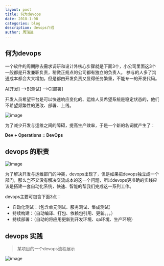 ```yaml
---
layout: post
title: 何为devops
date: 2018-1-08
categories: blog
description: devops介绍
author: 周瑞进
---
```


## 何为devops
一个软件的周期除去需求调研和设计外核心步骤就是下面3个，小公司里面这3个一般都是开发兼职负责，稍微正规点的公司都有独立的负责人。
参与的人多了沟通成本都会大大增加，但是都由开发负责又显得任务繁重，不能专一的开发代码。

 A[开发] -->B[测试] -->C[部署] 

开发人员希望平台是可以快速响应变化的、运维人员希望系统是稳定状态的，他们不希望频繁性的更改、部署、上线。

<img src="/devops/img/devops/dev-ops.png" alt="image">


为了减少开发与运维之间的障碍，提高生产效率，于是一个新的名词就产生了：

**Dev + Operations = DevOps**

## devops 的职责

<img src="/devops/img/devops/devops-flow.png" alt="image">

为了解决开发与运维部门的冲突，devops出现了，但是如果把devops独立成一个部门，那么岂不又没有解决交流成本的这一个问题，所以devops更准确的实践应该是搭建一套自动化系统，快速、智能的帮我们完成这一系列工作。

devops主要可包含下面3点：
- 自动化测试：（包含单元测试、服务测试、集成测试）
- 持续构建：（自动编译、打包、依赖包引用、更新。。。）
- 持续部署：（自动的将应用更新到开发环境、qa环境、生产环境）

## devops 实践
> 某项目的一个devops流程展示

<img src="http://p2lahwn7l.bkt.clouddn.com/devops-platform.png" alt="image">









